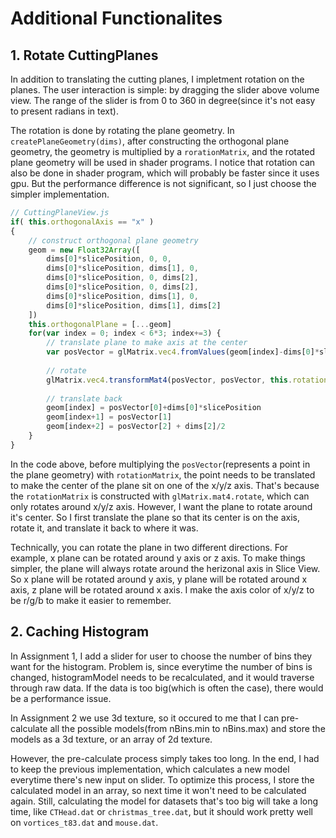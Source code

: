 # Additional Functionalites

## 1. Rotate CuttingPlanes
In addition to translating the cutting planes, I impletment rotation on the planes. The user interaction is simple: by dragging the slider above volume view. The range of the slider is from 0 to 360 in degree(since it's not easy to present radians in text). 

The rotation is done by rotating the plane geometry. In `createPlaneGeometry(dims)`, after constructing the orthogonal plane geometry, the geometry is multiplied by a `rorationMatrix`, and the rotated plane geometry will be used in shader programs. I notice that rotation can also be done in shader program, which will probably be faster since it uses gpu. But the performance difference is not significant, so I just choose the simpler implementation. 
```javascript
// CuttingPlaneView.js
if( this.orthogonalAxis == "x" )
{
    // construct orthogonal plane geometry
    geom = new Float32Array([
        dims[0]*slicePosition, 0, 0,
        dims[0]*slicePosition, dims[1], 0,
        dims[0]*slicePosition, 0, dims[2],
        dims[0]*slicePosition, 0, dims[2],
        dims[0]*slicePosition, dims[1], 0,
        dims[0]*slicePosition, dims[1], dims[2]
    ])
    this.orthogonalPlane = [...geom]
    for(var index = 0; index < 6*3; index+=3) {
        // translate plane to make axis at the center
        var posVector = glMatrix.vec4.fromValues(geom[index]-dims[0]*slicePosition, geom[index+1], geom[index+2] - dims[2]/2, 1)
        
        // rotate
        glMatrix.vec4.transformMat4(posVector, posVector, this.rotationMatrix)
        
        // translate back
        geom[index] = posVector[0]+dims[0]*slicePosition
        geom[index+1] = posVector[1]
        geom[index+2] = posVector[2] + dims[2]/2
    }
} 
```
In the code above, before multiplying the `posVector`(represents a point in the plane geometry) with `rotationMatrix`, the point needs to be translated to make the center of the plane sit on one of the x/y/z axis. That's because the `rotationMatrix` is constructed with `glMatrix.mat4.rotate`, which can only rotates around x/y/z axis. However, I want the plane to rotate around it's center. So I first translate the plane so that its center is on the axis, rotate it, and translate it back to where it was. 

Technically, you can rotate the plane in two different directions. For example, x plane can be rotated around y axis or z axis. To make things simpler, the plane will always rotate around the herizonal axis in Slice View. So x plane will be rotated around y axis, y plane will be rotated around x axis, z plane will be rotated around x axis. I make the axis color of x/y/z to be r/g/b to make it easier to remember. 

## 2. Caching Histogram
In Assignment 1, I add a slider for user to choose the number of bins they want for the histogram. Problem is, since everytime the number of bins is changed, histogramModel needs to be recalculated, and it would traverse through raw data. If the data is too big(which is often the case), there would be a performance issue. 

In Assignment 2 we use 3d texture, so it occured to me that I can pre-calculate all the possible models(from nBins.min to nBins.max) and store the models as a 3d texture, or an array of 2d texture. 

However, the pre-calculate process simply takes too long. In the end, I had to keep the previous implementation, which calculates a new model everytime there's new input on slider. To optimize this process, I store the calculated model in an array, so next time it won't need to be calculated again. Still, calculating the model for datasets that's too big will take a long time, like `CTHead.dat` or `christmas_tree.dat`, but it should work pretty well on `vortices_t83.dat` and `mouse.dat`.